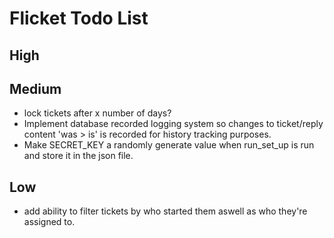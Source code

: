 # Flicket Todo List

## High

## Medium
* lock tickets after x number of days?
* Implement database recorded logging system so changes to ticket/reply content 'was > is'
is recorded for history tracking purposes.
* Make SECRET_KEY a randomly generate value when run_set_up is run and store it in the json file.

## Low
* add ability to filter tickets by who started them aswell as who they're assigned to.

